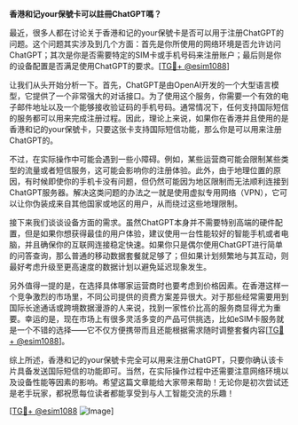 **香港和记your保號卡可以註冊ChatGPT嗎？**

最近，很多人都在讨论关于香港和记的your保號卡是否可以用于注册ChatGPT的问题。这个问题其实涉及到几个方面：首先是你所使用的网络环境是否允许访问ChatGPT；其次是你是否需要特定的SIM卡或手机号码来注册账户；最后则是你的设备配置是否满足使用ChatGPT的要求。[[TG💪+ @esim1088](https://t.me/s/esim1088)]

让我们从头开始分析一下。首先，ChatGPT是由OpenAI开发的一个大型语言模型，它提供了一个非常强大的对话接口。为了使用这个服务，你需要一个有效的电子邮件地址以及一个能够接收验证码的手机号码。通常情况下，任何支持国际短信的服务都可以用来完成注册过程。因此，理论上来说，如果你在香港并且使用的是香港和记的your保號卡，只要这张卡支持国际短信功能，那么你是可以用来注册ChatGPT的。

不过，在实际操作中可能会遇到一些小障碍。例如，某些运营商可能会限制某些类型的流量或者短信服务，这可能会影响你的注册体验。此外，由于地理位置的原因，有时候即使你的手机卡没有问题，但仍然可能因为地区限制而无法顺利连接到ChatGPT服务器。解决这类问题的办法之一就是使用虚拟专用网络（VPN），它可以让你伪装成来自其他国家或地区的用户，从而绕过这些地理限制。

接下来我们谈谈设备方面的需求。虽然ChatGPT本身并不需要特别高端的硬件配置，但是如果你想获得最佳的用户体验，建议使用一台性能较好的智能手机或者电脑，并且确保你的互联网连接稳定快速。如果你只是偶尔使用ChatGPT进行简单的问答查询，那么普通的移动数据套餐就足够了；但如果计划频繁地与其互动，则最好考虑升级至更高速度的数据计划以避免延迟现象发生。

另外值得一提的是，在选择具体哪家运营商时也要考虑到价格因素。在香港这样一个竞争激烈的市场里，不同公司提供的资费方案差异很大。对于那些经常需要用到国际长途通话或跨境数据漫游的人来说，找到一家性价比高的服务商显得尤为重要。幸运的是，现在市场上有很多灵活多变的产品可供挑选，比如eSIM卡服务就是一个不错的选择——它不仅方便携带而且还能根据需求随时调整套餐内容[[TG💪+ @esim1088](https://t.me/s/esim1088)]。

综上所述，香港和记的your保號卡完全可以用来注册ChatGPT，只要你确认该卡片具备发送国际短信的功能即可。当然，在实际操作过程中还需要注意网络环境以及设备性能等因素的影响。希望这篇文章能给大家带来帮助！无论你是初次尝试还是老手玩家，都祝愿每位读者都能享受到与人工智能交流的乐趣！

[[TG💪+ @esim1088](https://t.me/s/esim1088) ![Image](https://i.postimg.cc/4NQfJmqS/Snipaste-2025-05-13-00-14-12.png)]